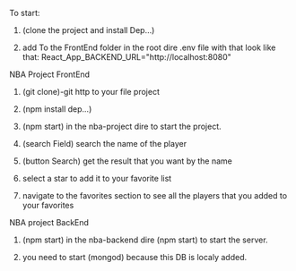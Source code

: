 To start:

1. (clone the project and install Dep...)

2. add To the FrontEnd folder in the root dire .env file with that look like that: React_App_BACKEND_URL="http://localhost:8080"

NBA Project FrontEnd

1. (git clone)-git http to your file project

2. (npm install dep...)

3. (npm start) in the nba-project dire to start the project.

4. (search Field) search the name of the player

5. (button Search) get the result that you want by the name

6. select a star to add it to your favorite list

7. navigate to the favorites section to see all the players that you added to your favorites

NBA project BackEnd

1. (npm start) in the nba-backend dire (npm start) to start the server.

2. you need to start (mongod) because this DB is localy added.
